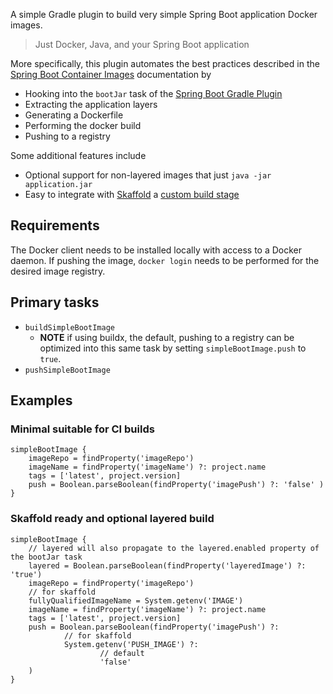 A simple Gradle plugin to build very simple Spring Boot application Docker images.

> Just Docker, Java, and your Spring Boot application

More specifically, this plugin automates the best practices described in the [Spring Boot Container Images](https://docs.spring.io/spring-boot/docs/current/reference/html/container-images.html) documentation by
- Hooking into the `bootJar` task of the [Spring Boot Gradle Plugin](https://docs.spring.io/spring-boot/docs/current/reference/html/build-tool-plugins.html#build-tool-plugins.gradle)
- Extracting the application layers
- Generating a Dockerfile
- Performing the docker build
- Pushing to a registry

Some additional features include
- Optional support for non-layered images that just `java -jar application.jar`
- Easy to integrate with [Skaffold](https://skaffold.dev/) a [custom build stage](https://skaffold.dev/docs/pipeline-stages/builders/custom/)

## Requirements

The Docker client needs to be installed locally with access to a Docker daemon. If pushing the image, `docker login` needs to be performed for the desired image registry.

## Primary tasks

- `buildSimpleBootImage`
  - **NOTE** if using buildx, the default, pushing to a registry can be optimized into this same task by setting `simpleBootImage.push` to `true`.
- `pushSimpleBootImage`

## Examples

### Minimal suitable for CI builds

```
simpleBootImage {
    imageRepo = findProperty('imageRepo')
    imageName = findProperty('imageName') ?: project.name
    tags = ['latest', project.version]
    push = Boolean.parseBoolean(findProperty('imagePush') ?: 'false' )
}
```

### Skaffold ready and optional layered build

```
simpleBootImage {
    // layered will also propagate to the layered.enabled property of the bootJar task
    layered = Boolean.parseBoolean(findProperty('layeredImage') ?: 'true')
    imageRepo = findProperty('imageRepo')
    // for skaffold
    fullyQualifiedImageName = System.getenv('IMAGE')
    imageName = findProperty('imageName') ?: project.name
    tags = ['latest', project.version]
    push = Boolean.parseBoolean(findProperty('imagePush') ?:
            // for skaffold
            System.getenv('PUSH_IMAGE') ?:
                    // default
                    'false'
    )
}
```